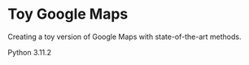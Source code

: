 # Toy Google Maps
Creating a toy version of Google Maps with state-of-the-art methods.

Python 3.11.2